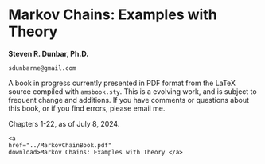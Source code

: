 Markov Chains: Examples with Theory
===================================

**Steven R. Dunbar, Ph.D.**

`sdunbarne@gmail.com`

A book in progress currently presented in PDF format from the LaTeX
source compiled with `amsbook.sty`.  This is a evolving work, and is
subject to frequent change and additions.  If you have comments or
questions about this book, or if you find errors, please email me.

Chapters 1-22, as of July 8, 2024.

~~~
<a
href="../MarkovChainBook.pdf"
download>Markov Chains: Examples with Theory </a> 

~~~
